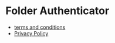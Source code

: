 # Folder Authenticator

- [terms and conditions](./en/terms_and_conditions.md)
- [Privacy Policy](./en/privacy_policy.md)

